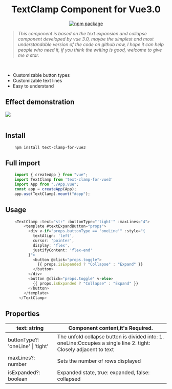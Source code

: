 <h1 align="center">TextClamp Component for Vue3.0</h1>
<p align="center">
  <a href="https://www.npmjs.com/package/text-clamp-for-vue3"><img src="https://badgen.net/npm/v/text-clamp-for-vue3" alt="npm package"></a>
</p>

> *This component is based on the text expansion and collapse component developed by vue 3.0, maybe the simplest and most understandable version of the code on github now, I hope it can help people who need it, if you think the writing is good, welcome to give me a star.*
<br/>

- Customizable button types
- Customizable text lines
- Easy to understand

## **Effect demonstration**
<img src="./src/assets/expand.gif" />
<br/>
<br/>

## **Install**

```
    npm install text-clamp-for-vue3
```

## **Full import**

```javascript
    import { createApp } from "vue";
    import TextClamp from 'text-clamp-for-vue3'
    import App from "./App.vue";
    const app = createApp(App);
    app.use(TextClamp).mount("#app");
```
## **Usage**

```javascript
    <TextClamp :text="str" :buttonType="'tight'" :maxLines="4">
        <template #textExpandButton="props">
          <div v-if="props.buttonType == 'oneLine'" :style="{
            textAlign: 'left',
            cursor: 'pointer',
            display: 'flex',
            justifyContent: 'flex-end'
          }">
            <button @click="props.toggle">
              {{ props.isExpanded ? "Collapse" : "Expand" }}
            </button>
          </div>
          <button @click="props.toggle" v-else>
            {{ props.isExpanded ? "Collapse" : "Expand" }}
          </button>
        </template>
      </TextClamp>
```

## **Properties**

| text: string                      | Component content,it's Required.                                                                                 |
| --------------------------------- | ---------------------------------------------------------------------------------------------------------------- |
| buttonType?: 'oneLine' \| 'tight' | The unfold collapse button is divided into: 1. oneLine:Occupies a single line 2. tight: Closely adjacent to text |
| maxLines?: number                 | Sets the number of rows displayed                                                                                |
| isExpanded?: boolean              | Expanded state, true: expanded, false: collapsed                                                                 |
